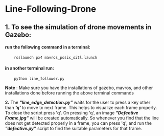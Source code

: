 # Line-Following-Drone

## 1.  To see the simulation of drone movements in Gazebo: 
   #### run the following command in a terminal: 
        roslaunch px4 mavros_posix_sitl.launch
   #### in another terminal run: 
        python line_follower.py 
                
   **Note** : Make sure you have the installations of gazebo, mavros, and other installations done before running the above terminal commands 
    

**2.** The ***"line_edge_detection.py"*** waits for the user to press a key other than ***'q'*** to move to next frame. This helps to visualize each frame properly. To close the script press 'q'. On pressing 'q', an image ***"Defective Frame.jpg"*** will be created automatically. So whenever you find that the line does not get detected properly in a frame, you can press 'q', and run the ***"defective.py"*** script to find the suitable parameters for that frame. 

